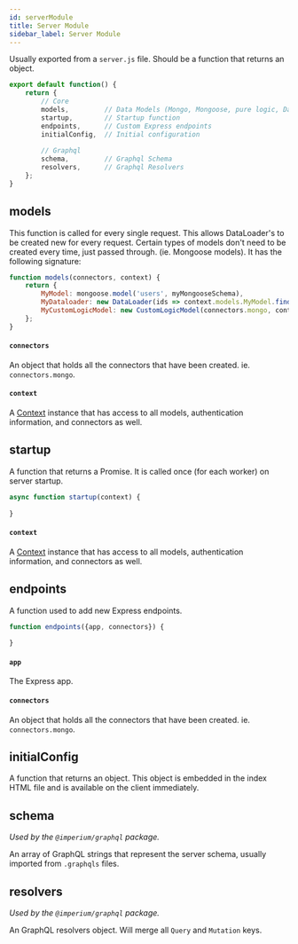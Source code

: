 ```yaml
---
id: serverModule
title: Server Module
sidebar_label: Server Module
---
```


Usually exported from a `server.js` file. Should be a function that returns an object.

```javascript
export default function() {
	return {
		// Core
		models,         // Data Models (Mongo, Mongoose, pure logic, Dataloaders, etc)
		startup,        // Startup function
		endpoints,      // Custom Express endpoints
		initialConfig,  // Initial configuration
		
		// Graphql
		schema,         // Graphql Schema
		resolvers,      // Graphql Resolvers
	};
}
```

## models
This function is called for every single request. This allows DataLoader's to be created new for every request.
Certain types of models don't need to be created every time, just passed through. (ie. Mongoose models).
It has the following signature:

```javascript
function models(connectors, context) {
	return {
		MyModel: mongoose.model('users', myMongooseSchema),
		MyDataloader: new DataLoader(ids => context.models.MyModel.find({_id: {$in: ids}}).exec()),
		MyCustomLogicModel: new CustomLogicModel(connectors.mongo, context),
	};
}
```

#### `connectors`
An object that holds all the connectors that have been created. ie. `connectors.mongo`.

#### `context`
A [Context](Context.md) instance that has access to all models, authentication information, and connectors as well.

## startup
A function that returns a Promise. It is called once (for each worker) on server startup.

```javascript
async function startup(context) {
	
}
```

#### `context`
A [Context](Context.md) instance that has access to all models, authentication information, and connectors as well.

## endpoints
A function used to add new Express endpoints.

```javascript
function endpoints({app, connectors}) {
	
}
```

#### `app`
The Express app.

#### `connectors`
An object that holds all the connectors that have been created. ie. `connectors.mongo`.

## initialConfig
A function that returns an object. This object is embedded in the index HTML file and is
available on the client immediately.

## schema
*Used by the `@imperium/graphql` package.*

An array of GraphQL strings that represent the server schema, usually imported from `.graphqls` files.

## resolvers
*Used by the `@imperium/graphql` package.*

An GraphQL resolvers object. Will merge all `Query` and `Mutation` keys.
